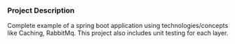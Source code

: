### Project Description

Complete example of a spring boot application using technologies/concepts like Caching, RabbitMq.
This project also includes unit testing for each layer.

